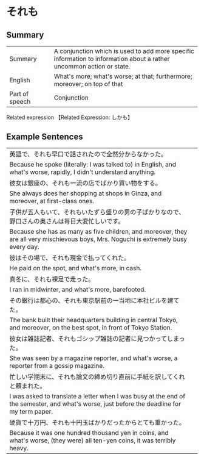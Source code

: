 # それも

## Summary

<table><tr>   <td>Summary<td>   <td>A conjunction which is used to add more specific information to information about a rather uncommon action or state.</td><tr><tr>   <td>English<td>   <td>What's more; what's worse; at that; furthermore; moreover; on top of that</td><tr><tr>   <td>Part of speech<td>   <td>Conjunction</td><tr></table><tr>   <td>Related expression<td>   <td>【Related Expression: しかも】</td><tr></table></table>

## Example Sentences

<table><tr><td>英語で、それも早口で話されたので全然分からなかった。<td><tr><tr><td>Because he spoke (literally: I was talked to) in English, and what's worse, rapidly, I didn't understand anything.<td><tr><tr><td>彼女は銀座の、それも一流の店でばかり買い物をする。<td><tr><tr><td>She always does her shopping at shops in Ginza, and moreover, at first-class ones.<td><tr><tr><td>子供が五人もいて、それもいたずら盛りの男の子ばかりなので、野口さんの奥さんは毎日大変忙しいです。<td><tr><tr><td>Because she has as many as five children, and moreover, they are all very mischievous boys, Mrs. Noguchi is extremely busy every day.<td><tr><tr><td>彼はその場で、それも現金で払ってくれた。<td><tr><tr><td>He paid on the spot, and what's more, in cash.<td><tr><tr><td>真冬に、それも裸足で走った。<td><tr><tr><td>I ran in midwinter, and what's more, barefooted.<td><tr><tr><td>その銀行は都心の、それも東京駅前の一当地に本社ビルを建てた。<td><tr><tr><td>The bank built their headquarters building in central Tokyo, and moreover, on the best spot, in front of Tokyo Station.<td><tr><tr><td>彼女は雑誌記者、それもゴシップ雑誌の記者に見つかってしまった。<td><tr><tr><td>She was seen by a magazine reporter, and what's worse, a reporter from a gossip magazine.<td><tr><tr><td>忙しい学期末に、それも論文の締め切り直前に手紙を訳してくれと頼まれた。<td><tr><tr><td>I was asked to translate a letter when I was busy at the end of the semester, and what's worse, just before the deadline for my term paper.<td><tr><tr><td>硬貨で十万円、それも十円玉ばかりだったからとても重かった。<td><tr><tr><td>Because it was one hundred thousand yen in coins, and what's worse, (they were) all ten-yen coins, it was terribly heavy.<td><tr></table>

